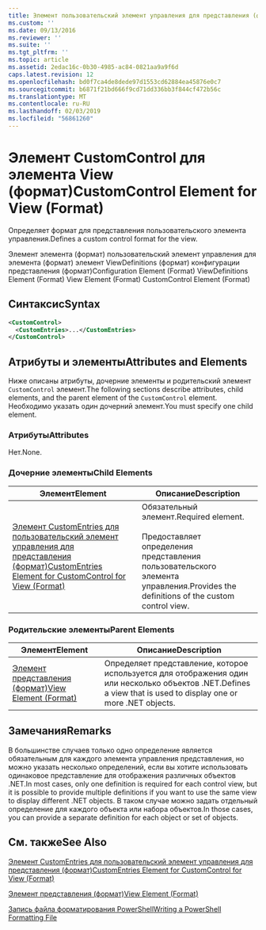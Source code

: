 ```yaml
---
title: Элемент пользовательский элемент управления для представления (формат) | Документация Майкрософт
ms.custom: ''
ms.date: 09/13/2016
ms.reviewer: ''
ms.suite: ''
ms.tgt_pltfrm: ''
ms.topic: article
ms.assetid: 2edac16c-0b30-4985-ac84-0821aa9a9f6d
caps.latest.revision: 12
ms.openlocfilehash: bd0f7ca4de8dede97d1553cd62884ea45876e0c7
ms.sourcegitcommit: b6871f21bd666f9cd71dd336bb3f844cf472b56c
ms.translationtype: MT
ms.contentlocale: ru-RU
ms.lasthandoff: 02/03/2019
ms.locfileid: "56861260"
---
```

# <a name="customcontrol-element-for-view-format"></a><span data-ttu-id="9e9f2-102">Элемент CustomControl для элемента View (формат)</span><span class="sxs-lookup"><span data-stu-id="9e9f2-102">CustomControl Element for View (Format)</span></span>

<span data-ttu-id="9e9f2-103">Определяет формат для представления пользовательского элемента управления.</span><span class="sxs-lookup"><span data-stu-id="9e9f2-103">Defines a custom control format for the view.</span></span>

<span data-ttu-id="9e9f2-104">Элемент элемента (формат) пользовательский элемент управления для элемента (формат) элемент ViewDefinitions (формат) конфигурации представления (формат)</span><span class="sxs-lookup"><span data-stu-id="9e9f2-104">Configuration Element (Format) ViewDefinitions Element (Format) View Element (Format) CustomControl Element (Format)</span></span>

## <a name="syntax"></a><span data-ttu-id="9e9f2-105">Синтаксис</span><span class="sxs-lookup"><span data-stu-id="9e9f2-105">Syntax</span></span>

```xml
<CustomControl>
  <CustomEntries>...</CustomEntries>
</CustomControl>
```

## <a name="attributes-and-elements"></a><span data-ttu-id="9e9f2-106">Атрибуты и элементы</span><span class="sxs-lookup"><span data-stu-id="9e9f2-106">Attributes and Elements</span></span>

<span data-ttu-id="9e9f2-107">Ниже описаны атрибуты, дочерние элементы и родительский элемент `CustomControl` элемент.</span><span class="sxs-lookup"><span data-stu-id="9e9f2-107">The following sections describe attributes, child elements, and the parent element of the `CustomControl` element.</span></span> <span data-ttu-id="9e9f2-108">Необходимо указать один дочерний элемент.</span><span class="sxs-lookup"><span data-stu-id="9e9f2-108">You must specify one child element.</span></span>

### <a name="attributes"></a><span data-ttu-id="9e9f2-109">Атрибуты</span><span class="sxs-lookup"><span data-stu-id="9e9f2-109">Attributes</span></span>

<span data-ttu-id="9e9f2-110">Нет.</span><span class="sxs-lookup"><span data-stu-id="9e9f2-110">None.</span></span>

### <a name="child-elements"></a><span data-ttu-id="9e9f2-111">Дочерние элементы</span><span class="sxs-lookup"><span data-stu-id="9e9f2-111">Child Elements</span></span>

|<span data-ttu-id="9e9f2-112">Элемент</span><span class="sxs-lookup"><span data-stu-id="9e9f2-112">Element</span></span>|<span data-ttu-id="9e9f2-113">Описание</span><span class="sxs-lookup"><span data-stu-id="9e9f2-113">Description</span></span>|
|-------------|-----------------|
|[<span data-ttu-id="9e9f2-114">Элемент CustomEntries для пользовательский элемент управления для представления (формат)</span><span class="sxs-lookup"><span data-stu-id="9e9f2-114">CustomEntries Element for CustomControl for View (Format)</span></span>](./customentries-element-for-customcontrol-for-view-format.md)|<span data-ttu-id="9e9f2-115">Обязательный элемент.</span><span class="sxs-lookup"><span data-stu-id="9e9f2-115">Required element.</span></span><br /><br /> <span data-ttu-id="9e9f2-116">Предоставляет определения представления пользовательского элемента управления.</span><span class="sxs-lookup"><span data-stu-id="9e9f2-116">Provides the definitions of the custom control view.</span></span>|

### <a name="parent-elements"></a><span data-ttu-id="9e9f2-117">Родительские элементы</span><span class="sxs-lookup"><span data-stu-id="9e9f2-117">Parent Elements</span></span>

|<span data-ttu-id="9e9f2-118">Элемент</span><span class="sxs-lookup"><span data-stu-id="9e9f2-118">Element</span></span>|<span data-ttu-id="9e9f2-119">Описание</span><span class="sxs-lookup"><span data-stu-id="9e9f2-119">Description</span></span>|
|-------------|-----------------|
|[<span data-ttu-id="9e9f2-120">Элемент представления (формат)</span><span class="sxs-lookup"><span data-stu-id="9e9f2-120">View Element (Format)</span></span>](./view-element-format.md)|<span data-ttu-id="9e9f2-121">Определяет представление, которое используется для отображения один или несколько объектов .NET.</span><span class="sxs-lookup"><span data-stu-id="9e9f2-121">Defines a view that is used to display one or more .NET objects.</span></span>|

## <a name="remarks"></a><span data-ttu-id="9e9f2-122">Замечания</span><span class="sxs-lookup"><span data-stu-id="9e9f2-122">Remarks</span></span>

<span data-ttu-id="9e9f2-123">В большинстве случаев только одно определение является обязательным для каждого элемента управления представления, но можно указать несколько определений, если вы хотите использовать одинаковое представление для отображения различных объектов .NET.</span><span class="sxs-lookup"><span data-stu-id="9e9f2-123">In most cases, only one definition is required for each control view, but it is possible to provide multiple definitions if you want to use the same view to display different .NET objects.</span></span> <span data-ttu-id="9e9f2-124">В таком случае можно задать отдельный определение для каждого объекта или набора объектов.</span><span class="sxs-lookup"><span data-stu-id="9e9f2-124">In those cases, you can provide a separate definition for each object or set of objects.</span></span>

## <a name="see-also"></a><span data-ttu-id="9e9f2-125">См. также</span><span class="sxs-lookup"><span data-stu-id="9e9f2-125">See Also</span></span>

[<span data-ttu-id="9e9f2-126">Элемент CustomEntries для пользовательский элемент управления для представления (формат)</span><span class="sxs-lookup"><span data-stu-id="9e9f2-126">CustomEntries Element for CustomControl for View (Format)</span></span>](./customentries-element-for-customcontrol-for-view-format.md)

[<span data-ttu-id="9e9f2-127">Элемент представления (формат)</span><span class="sxs-lookup"><span data-stu-id="9e9f2-127">View Element (Format)</span></span>](./view-element-format.md)

[<span data-ttu-id="9e9f2-128">Запись файла форматирования PowerShell</span><span class="sxs-lookup"><span data-stu-id="9e9f2-128">Writing a PowerShell Formatting File</span></span>](./writing-a-powershell-formatting-file.md)
